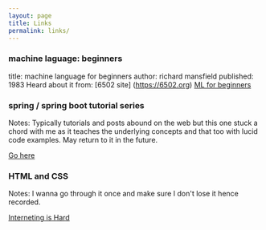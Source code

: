 ```yaml
---
layout: page
title: Links
permalink: links/
---
```


### machine laguage: beginners   

title: machine language for beginners
author: richard mansfield
published: 1983
Heard about it from: [6502 site] (https://6502.org)
[ML for beginners][0]

### spring / spring boot tutorial series   

Notes: Typically tutorials and posts abound on the web but this one stuck a chord with me as it teaches the underlying concepts and that too with lucid code examples. May return to it in the future.  

[Go here][1] 

### HTML and CSS

Notes: I wanna go through it once and make sure I don't lose it hence recorded.  

[Interneting is Hard][2]

[0]: https://atariarchives.org/mlb/index.php
[1]: https://www.journaldev.com/2888/spring-boot-tutorial-spring-core-tutorial
[2]: https://www.internetingishard.com/html-and-css/

